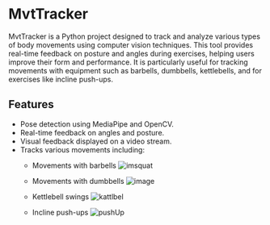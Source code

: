 # MvtTracker

MvtTracker is a Python project designed to track and analyze various types of body movements using computer vision techniques. This tool provides real-time feedback on posture and angles during exercises, helping users improve their form and performance. It is particularly useful for tracking movements with equipment such as barbells, dumbbells, kettlebells, and for exercises like incline push-ups.

## Features
- Pose detection using MediaPipe and OpenCV.
- Real-time feedback on angles and posture.
- Visual feedback displayed on a video stream.
- Tracks various movements including:
  - Movements with barbells
![imsquat](https://github.com/YousraBarhmi/MvtTracker/assets/138295122/43655a74-6fe2-4576-839b-d7a06031a03c)

  - Movements with dumbbells
![image](https://github.com/YousraBarhmi/MvtTracker/assets/138295122/4d8028f8-036e-4dd3-b6a8-3b116158a964)
    
  - Kettlebell swings
![kattlbel](https://github.com/YousraBarhmi/MvtTracker/assets/138295122/f9067c36-a279-48ed-b6ef-9d771893a0cf)

  - Incline push-ups
![pushUp](https://github.com/YousraBarhmi/MvtTracker/assets/138295122/beea53e3-3e2e-4bb3-8875-cde8c17909a8)

